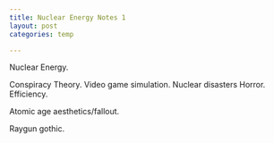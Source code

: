 ```yaml
---
title: Nuclear Energy Notes 1
layout: post
categories: temp

---
```


Nuclear Energy.

Conspiracy Theory. Video game simulation. Nuclear disasters Horror. Efficiency.

Atomic age aesthetics/fallout.

Raygun gothic.
